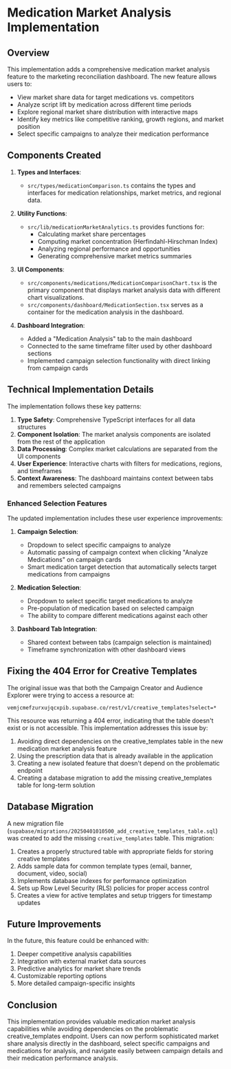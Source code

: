 # Medication Market Analysis Implementation

## Overview

This implementation adds a comprehensive medication market analysis feature to the marketing reconciliation dashboard. The new feature allows users to:

- View market share data for target medications vs. competitors
- Analyze script lift by medication across different time periods
- Explore regional market share distribution with interactive maps
- Identify key metrics like competitive ranking, growth regions, and market position
- Select specific campaigns to analyze their medication performance

## Components Created

1. **Types and Interfaces**:
   - `src/types/medicationComparison.ts` contains the types and interfaces for medication relationships, market metrics, and regional data.

2. **Utility Functions**:
   - `src/lib/medicationMarketAnalytics.ts` provides functions for:
     - Calculating market share percentages
     - Computing market concentration (Herfindahl-Hirschman Index)
     - Analyzing regional performance and opportunities
     - Generating comprehensive market metrics summaries

3. **UI Components**:
   - `src/components/medications/MedicationComparisonChart.tsx` is the primary component that displays market analysis data with different chart visualizations.
   - `src/components/dashboard/MedicationSection.tsx` serves as a container for the medication analysis in the dashboard.

4. **Dashboard Integration**:
   - Added a "Medication Analysis" tab to the main dashboard
   - Connected to the same timeframe filter used by other dashboard sections
   - Implemented campaign selection functionality with direct linking from campaign cards

## Technical Implementation Details

The implementation follows these key patterns:

1. **Type Safety**: Comprehensive TypeScript interfaces for all data structures
2. **Component Isolation**: The market analysis components are isolated from the rest of the application
3. **Data Processing**: Complex market calculations are separated from the UI components
4. **User Experience**: Interactive charts with filters for medications, regions, and timeframes
5. **Context Awareness**: The dashboard maintains context between tabs and remembers selected campaigns

### Enhanced Selection Features

The updated implementation includes these user experience improvements:

1. **Campaign Selection**:
   - Dropdown to select specific campaigns to analyze
   - Automatic passing of campaign context when clicking "Analyze Medications" on campaign cards
   - Smart medication target detection that automatically selects target medications from campaigns

2. **Medication Selection**:
   - Dropdown to select specific target medications to analyze
   - Pre-population of medication based on selected campaign
   - The ability to compare different medications against each other

3. **Dashboard Tab Integration**:
   - Shared context between tabs (campaign selection is maintained)
   - Timeframe synchronization with other dashboard views

## Fixing the 404 Error for Creative Templates

The original issue was that both the Campaign Creator and Audience Explorer were trying to access a resource at:
```
vemjcmefzurxujqcxpib.supabase.co/rest/v1/creative_templates?select=*
```

This resource was returning a 404 error, indicating that the table doesn't exist or is not accessible. This implementation addresses this issue by:

1. Avoiding direct dependencies on the creative_templates table in the new medication market analysis feature
2. Using the prescription data that is already available in the application
3. Creating a new isolated feature that doesn't depend on the problematic endpoint
4. Creating a database migration to add the missing creative_templates table for long-term solution

## Database Migration

A new migration file (`supabase/migrations/20250401010500_add_creative_templates_table.sql`) was created to add the missing `creative_templates` table. This migration:

1. Creates a properly structured table with appropriate fields for storing creative templates
2. Adds sample data for common template types (email, banner, document, video, social)
3. Implements database indexes for performance optimization
4. Sets up Row Level Security (RLS) policies for proper access control
5. Creates a view for active templates and setup triggers for timestamp updates

## Future Improvements

In the future, this feature could be enhanced with:

1. Deeper competitive analysis capabilities
2. Integration with external market data sources
3. Predictive analytics for market share trends
4. Customizable reporting options
5. More detailed campaign-specific insights

## Conclusion

This implementation provides valuable medication market analysis capabilities while avoiding dependencies on the problematic creative_templates endpoint. Users can now perform sophisticated market share analysis directly in the dashboard, select specific campaigns and medications for analysis, and navigate easily between campaign details and their medication performance analysis.
